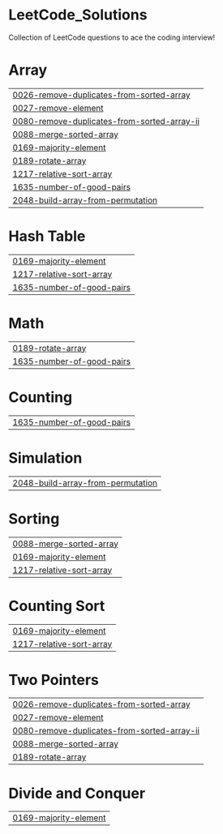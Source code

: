 # LeetCode_Solutions
Collection of LeetCode questions to ace the coding interview!


# Array
|  |
| ------- |
| [0026-remove-duplicates-from-sorted-array](https://github.com/RohanSutar-tech/LeetCode_Solutions/tree/master/0026-remove-duplicates-from-sorted-array) |
| [0027-remove-element](https://github.com/RohanSutar-tech/LeetCode_Solutions/tree/master/0027-remove-element) |
| [0080-remove-duplicates-from-sorted-array-ii](https://github.com/RohanSutar-tech/LeetCode_Solutions/tree/master/0080-remove-duplicates-from-sorted-array-ii) |
| [0088-merge-sorted-array](https://github.com/RohanSutar-tech/LeetCode_Solutions/tree/master/0088-merge-sorted-array) |
| [0169-majority-element](https://github.com/RohanSutar-tech/LeetCode_Solutions/tree/master/0169-majority-element) |
| [0189-rotate-array](https://github.com/RohanSutar-tech/LeetCode_Solutions/tree/master/0189-rotate-array) |
| [1217-relative-sort-array](https://github.com/RohanSutar-tech/LeetCode_Solutions/tree/master/1217-relative-sort-array) |
| [1635-number-of-good-pairs](https://github.com/RohanSutar-tech/LeetCode_Solutions/tree/master/1635-number-of-good-pairs) |
| [2048-build-array-from-permutation](https://github.com/RohanSutar-tech/LeetCode_Solutions/tree/master/2048-build-array-from-permutation) |
# Hash Table
|  |
| ------- |
| [0169-majority-element](https://github.com/RohanSutar-tech/LeetCode_Solutions/tree/master/0169-majority-element) |
| [1217-relative-sort-array](https://github.com/RohanSutar-tech/LeetCode_Solutions/tree/master/1217-relative-sort-array) |
| [1635-number-of-good-pairs](https://github.com/RohanSutar-tech/LeetCode_Solutions/tree/master/1635-number-of-good-pairs) |
# Math
|  |
| ------- |
| [0189-rotate-array](https://github.com/RohanSutar-tech/LeetCode_Solutions/tree/master/0189-rotate-array) |
| [1635-number-of-good-pairs](https://github.com/RohanSutar-tech/LeetCode_Solutions/tree/master/1635-number-of-good-pairs) |
# Counting
|  |
| ------- |
| [1635-number-of-good-pairs](https://github.com/RohanSutar-tech/LeetCode_Solutions/tree/master/1635-number-of-good-pairs) |
# Simulation
|  |
| ------- |
| [2048-build-array-from-permutation](https://github.com/RohanSutar-tech/LeetCode_Solutions/tree/master/2048-build-array-from-permutation) |
# Sorting
|  |
| ------- |
| [0088-merge-sorted-array](https://github.com/RohanSutar-tech/LeetCode_Solutions/tree/master/0088-merge-sorted-array) |
| [0169-majority-element](https://github.com/RohanSutar-tech/LeetCode_Solutions/tree/master/0169-majority-element) |
| [1217-relative-sort-array](https://github.com/RohanSutar-tech/LeetCode_Solutions/tree/master/1217-relative-sort-array) |
# Counting Sort
|  |
| ------- |
| [0169-majority-element](https://github.com/RohanSutar-tech/LeetCode_Solutions/tree/master/0169-majority-element) |
| [1217-relative-sort-array](https://github.com/RohanSutar-tech/LeetCode_Solutions/tree/master/1217-relative-sort-array) |
# Two Pointers
|  |
| ------- |
| [0026-remove-duplicates-from-sorted-array](https://github.com/RohanSutar-tech/LeetCode_Solutions/tree/master/0026-remove-duplicates-from-sorted-array) |
| [0027-remove-element](https://github.com/RohanSutar-tech/LeetCode_Solutions/tree/master/0027-remove-element) |
| [0080-remove-duplicates-from-sorted-array-ii](https://github.com/RohanSutar-tech/LeetCode_Solutions/tree/master/0080-remove-duplicates-from-sorted-array-ii) |
| [0088-merge-sorted-array](https://github.com/RohanSutar-tech/LeetCode_Solutions/tree/master/0088-merge-sorted-array) |
| [0189-rotate-array](https://github.com/RohanSutar-tech/LeetCode_Solutions/tree/master/0189-rotate-array) |
# Divide and Conquer
|  |
| ------- |
| [0169-majority-element](https://github.com/RohanSutar-tech/LeetCode_Solutions/tree/master/0169-majority-element) |